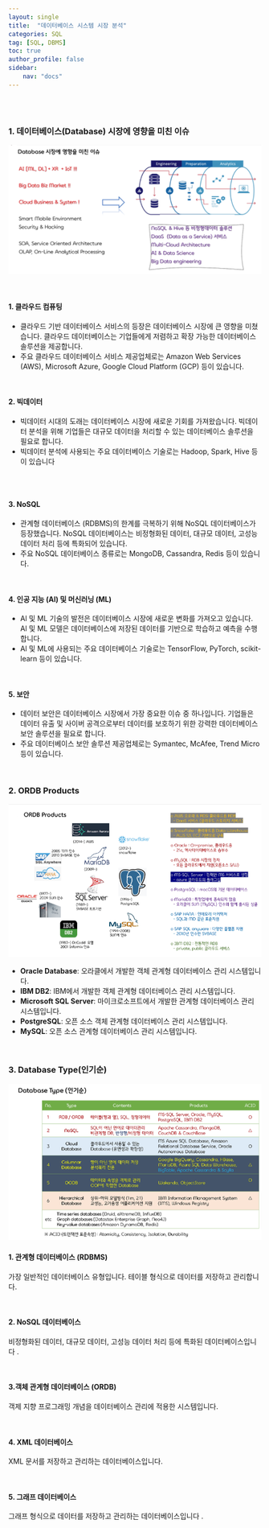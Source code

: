 ```yaml
---
layout: single
title:  "데이터베이스 시스템 시장 분석"
categories: SQL
tag: [SQL, DBMS]
toc: true
author_profile: false
sidebar:
    nav: "docs"
---
```


<br/>

<br/>

### 1. 데이터베이스(Database) 시장에 영향을 미친 이슈

 ![image-20241005005743791](../images/2024-10-05-dbms_market_analysis/image-20241005005743791.png)

<br/>

#### 1. 클라우드 컴퓨팅

- 클라우드 기반 데이터베이스 서비스의 등장은 데이터베이스 시장에 큰 영향을 미쳤습니다. 클라우드 데이터베이스는 기업들에게 저렴하고 확장 가능한 데이터베이스 솔루션을 제공합니다.
- 주요 클라우드 데이터베이스 서비스 제공업체로는 Amazon Web Services (AWS), Microsoft Azure, Google Cloud Platform (GCP) 등이 있습니다.

<br/>

#### 2. 빅데이터

- 빅데이터 시대의 도래는 데이터베이스 시장에 새로운 기회를 가져왔습니다. 빅데이터 분석을 위해 기업들은 대규모 데이터을 처리할 수 있는 데이터베이스 솔루션을 필요로 합니다.
-  빅데이터 분석에 사용되는 주요 데이터베이스 기술로는 Hadoop, Spark, Hive 등이 있습니다

<br/>

<br/>

#### 3. NoSQL

- 관계형 데이터베이스 (RDBMS)의 한계를 극복하기 위해 NoSQL 데이터베이스가 등장했습니다. NoSQL 데이터베이스는 비정형화된 데이터, 대규모 데이터, 고성능 데이터 처리 등에 특화되어 있습니다.
- 주요 NoSQL 데이터베이스 종류로는 MongoDB, Cassandra, Redis 등이 있습니다.

<br/>

#### 4. 인공 지능 (Al) 및 머신러닝 (ML)

- Al 및 ML 기술의 발전은 데이터베이스 시장에 새로운 변화를 가져오고 있습니다. Al 및 ML 모델은 데이터베이스에 저장된 데이터를 기반으로 학습하고 예측을 수행합니다.
- Al 및 ML에 사용되는 주요 데이터베이스 기술로는 TensorFlow, PyTorch, scikit-learn 등이 있습니다.

<br/>

#### 5. 보안

- 데이터 보안은 데이터베이스 시장에서 가장 중요한 이슈 중 하나입니다. 기업들은 데이터 유출 및 사이버 공격으로부터 데이터를 보호하기 위한 강력한 데이터베이스 보안 솔루션을 필요로 합니다.
- 주요 데이터베이스 보안 솔루션 제공업체로는 Symantec, McAfee, Trend Micro 등이 있습니다.

<br/>

### 2. ORDB Products

 ![image-20241005011318272](../images/2024-10-05-dbms_market_analysis/image-20241005011318272.png)



- **Oracle Database**: 오라클에서 개발한 객체 관계형 데이터베이스 관리 시스템입니다.
- **IBM DB2**: IBM에서 개발한 객체 관계형 데이터베이스 관리 시스템입니다.
- **Microsoft SQL Server**: 마이크로소프트에서 개발한 관계형 데이터베이스 관리 시스템입니다.
- **PostgreSQL**: 오픈 소스 객체 관계형 데이터베이스 관리 시스템입니다.
- **MySQL**: 오픈 소스 관계형 데이터베이스 관리 시스템입니다.

<br/>

### 3. Database Type(인기순)

![image-20241005011919643](../images/2024-10-05-dbms_market_analysis/image-20241005011919643.png)

#### 1. **관계형 데이터베이스 (RDBMS)**

 가장 일반적인 데이터베이스 유형입니다. 테이블 형식으로 데이터를 저장하고 관리합니다.

<br/>

#### 2. NoSQL 데이터베이스

 비정형화된 데이터, 대규모 데이터, 고성능 데이터 처리 등에 특화된 데이터베이스입니다 .

<br/>

#### 3.**객체 관계형 데이터베이스 (ORDB)**

 객제 지향 프로그래밍 개념을 데이터베이스 관리에 적용한 시스템입니다.

<br/>

#### 4. XML 데이터베이스 

XML 문서를 저장하고 관리하는 데이터베이스입니다.

<br/>

#### 5. 그래프 데이터베이스

 그래프 형식으로 데이터를 저장하고 관리하는 데이터베이스입니다 .